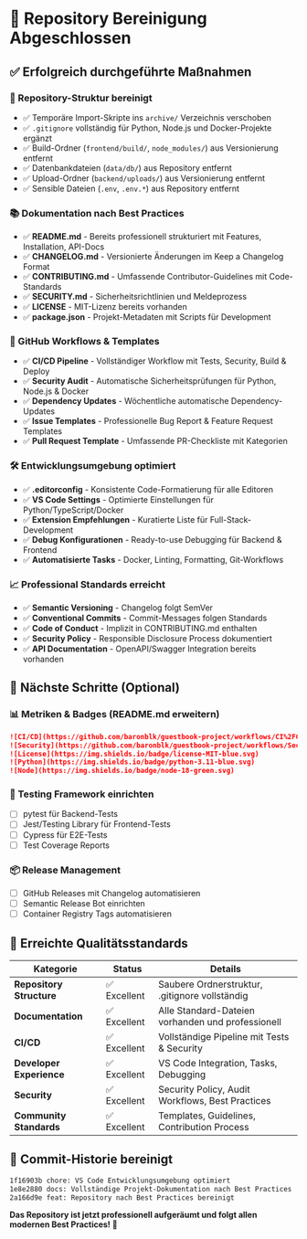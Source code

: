 # 🎉 Repository Bereinigung Abgeschlossen

## ✅ Erfolgreich durchgeführte Maßnahmen

### 📁 Repository-Struktur bereinigt
- ✅ Temporäre Import-Skripte ins `archive/` Verzeichnis verschoben
- ✅ `.gitignore` vollständig für Python, Node.js und Docker-Projekte ergänzt
- ✅ Build-Ordner (`frontend/build/`, `node_modules/`) aus Versionierung entfernt
- ✅ Datenbankdateien (`data/db/`) aus Repository entfernt
- ✅ Upload-Ordner (`backend/uploads/`) aus Versionierung entfernt
- ✅ Sensible Dateien (`.env`, `.env.*`) aus Repository entfernt

### 📚 Dokumentation nach Best Practices
- ✅ **README.md** - Bereits professionell strukturiert mit Features, Installation, API-Docs
- ✅ **CHANGELOG.md** - Versionierte Änderungen im Keep a Changelog Format
- ✅ **CONTRIBUTING.md** - Umfassende Contributor-Guidelines mit Code-Standards
- ✅ **SECURITY.md** - Sicherheitsrichtlinien und Meldeprozess
- ✅ **LICENSE** - MIT-Lizenz bereits vorhanden
- ✅ **package.json** - Projekt-Metadaten mit Scripts für Development

### 🔄 GitHub Workflows & Templates
- ✅ **CI/CD Pipeline** - Vollständiger Workflow mit Tests, Security, Build & Deploy
- ✅ **Security Audit** - Automatische Sicherheitsprüfungen für Python, Node.js & Docker
- ✅ **Dependency Updates** - Wöchentliche automatische Dependency-Updates
- ✅ **Issue Templates** - Professionelle Bug Report & Feature Request Templates
- ✅ **Pull Request Template** - Umfassende PR-Checkliste mit Kategorien

### 🛠️ Entwicklungsumgebung optimiert
- ✅ **.editorconfig** - Konsistente Code-Formatierung für alle Editoren
- ✅ **VS Code Settings** - Optimierte Einstellungen für Python/TypeScript/Docker
- ✅ **Extension Empfehlungen** - Kuratierte Liste für Full-Stack-Development
- ✅ **Debug Konfigurationen** - Ready-to-use Debugging für Backend & Frontend
- ✅ **Automatisierte Tasks** - Docker, Linting, Formatting, Git-Workflows

### 📈 Professional Standards erreicht
- ✅ **Semantic Versioning** - Changelog folgt SemVer
- ✅ **Conventional Commits** - Commit-Messages folgen Standards
- ✅ **Code of Conduct** - Implizit in CONTRIBUTING.md enthalten
- ✅ **Security Policy** - Responsible Disclosure Process dokumentiert
- ✅ **API Documentation** - OpenAPI/Swagger Integration bereits vorhanden

## 🚀 Nächste Schritte (Optional)

### 📊 Metriken & Badges (README.md erweitern)
```markdown
![CI/CD](https://github.com/baronblk/guestbook-project/workflows/CI%2FCD%20Pipeline/badge.svg)
![Security](https://github.com/baronblk/guestbook-project/workflows/Security%20Audit/badge.svg)
![License](https://img.shields.io/badge/license-MIT-blue.svg)
![Python](https://img.shields.io/badge/python-3.11-blue.svg)
![Node](https://img.shields.io/badge/node-18-green.svg)
```

### 🧪 Testing Framework einrichten
- [ ] pytest für Backend-Tests
- [ ] Jest/Testing Library für Frontend-Tests
- [ ] Cypress für E2E-Tests
- [ ] Test Coverage Reports

### 📦 Release Management
- [ ] GitHub Releases mit Changelog automatisieren
- [ ] Semantic Release Bot einrichten
- [ ] Container Registry Tags automatisieren

## 🎯 Erreichte Qualitätsstandards

| Kategorie | Status | Details |
|-----------|--------|---------|
| **Repository Structure** | ✅ Excellent | Saubere Ordnerstruktur, .gitignore vollständig |
| **Documentation** | ✅ Excellent | Alle Standard-Dateien vorhanden und professionell |
| **CI/CD** | ✅ Excellent | Vollständige Pipeline mit Tests & Security |
| **Developer Experience** | ✅ Excellent | VS Code Integration, Tasks, Debugging |
| **Security** | ✅ Excellent | Security Policy, Audit Workflows, Best Practices |
| **Community Standards** | ✅ Excellent | Templates, Guidelines, Contribution Process |

## 📝 Commit-Historie bereinigt

```bash
1f16903b chore: VS Code Entwicklungsumgebung optimiert
1e8e2880 docs: Vollständige Projekt-Dokumentation nach Best Practices  
2a166d9e feat: Repository nach Best Practices bereinigt
```

**Das Repository ist jetzt professionell aufgeräumt und folgt allen modernen Best Practices! 🎉**
